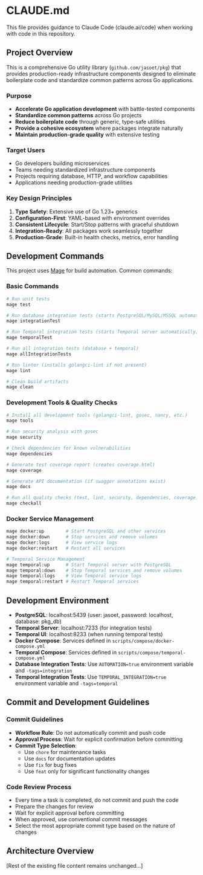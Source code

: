 # CLAUDE.md

This file provides guidance to Claude Code (claude.ai/code) when working with code in this repository.

## Project Overview

This is a comprehensive Go utility library (`github.com/jasoet/pkg`) that provides production-ready infrastructure components designed to eliminate boilerplate code and standardize common patterns across Go applications.

### Purpose
- **Accelerate Go application development** with battle-tested components
- **Standardize common patterns** across Go projects
- **Reduce boilerplate code** through generic, type-safe utilities
- **Provide a cohesive ecosystem** where packages integrate naturally
- **Maintain production-grade quality** with extensive testing

### Target Users
- Go developers building microservices
- Teams needing standardized infrastructure components
- Projects requiring database, HTTP, and workflow capabilities
- Applications needing production-grade utilities

### Key Design Principles
1. **Type Safety**: Extensive use of Go 1.23+ generics
2. **Configuration-First**: YAML-based with environment overrides
3. **Consistent Lifecycle**: Start/Stop patterns with graceful shutdown
4. **Integration-Ready**: All packages work seamlessly together
5. **Production-Grade**: Built-in health checks, metrics, error handling

## Development Commands

This project uses [Mage](https://magefile.org/) for build automation. Common commands:

### Basic Commands
```bash
# Run unit tests
mage test

# Run database integration tests (starts PostgreSQL/MySQL/MSSQL automatically)
mage integrationTest

# Run Temporal integration tests (starts Temporal server automatically)
mage temporalTest

# Run all integration tests (database + temporal)
mage allIntegrationTests

# Run linter (installs golangci-lint if not present)
mage lint

# Clean build artifacts
mage clean
```

### Development Tools & Quality Checks
```bash
# Install all development tools (golangci-lint, gosec, nancy, etc.)
mage tools

# Run security analysis with gosec
mage security

# Check dependencies for known vulnerabilities
mage dependencies

# Generate test coverage report (creates coverage.html)
mage coverage

# Generate API documentation (if swagger annotations exist)
mage docs

# Run all quality checks (test, lint, security, dependencies, coverage)
mage checkall
```

### Docker Service Management
```bash
mage docker:up        # Start PostgreSQL and other services
mage docker:down      # Stop services and remove volumes
mage docker:logs      # View service logs
mage docker:restart   # Restart all services

# Temporal Service Management
mage temporal:up      # Start Temporal server with PostgreSQL
mage temporal:down    # Stop Temporal services and remove volumes
mage temporal:logs    # View Temporal service logs
mage temporal:restart # Restart Temporal services
```

## Development Environment

- **PostgreSQL**: localhost:5439 (user: jasoet, password: localhost, database: pkg_db)
- **Temporal Server**: localhost:7233 (for integration tests)
- **Temporal UI**: localhost:8233 (when running temporal tests)
- **Docker Compose**: Services defined in `scripts/compose/docker-compose.yml`
- **Temporal Compose**: Services defined in `scripts/compose/temporal-compose.yml`
- **Database Integration Tests**: Use `AUTOMATION=true` environment variable and `-tags=integration`
- **Temporal Integration Tests**: Use `TEMPORAL_INTEGRATION=true` environment variable and `-tags=temporal`

## Commit and Development Guidelines

### Commit Guidelines
- **Workflow Rule**: Do not automatically commit and push code
- **Approval Process**: Wait for explicit confirmation before committing
- **Commit Type Selection**:
  - Use `chore` for maintenance tasks
  - Use `docs` for documentation updates
  - Use `fix` for bug fixes
  - Use `feat` only for significant functionality changes

### Code Review Process
- Every time a task is completed, do not commit and push the code
- Prepare the changes for review
- Wait for explicit approval before committing
- When approved, use conventional commit messages
- Select the most appropriate commit type based on the nature of changes

## Architecture Overview

[Rest of the existing file content remains unchanged...]